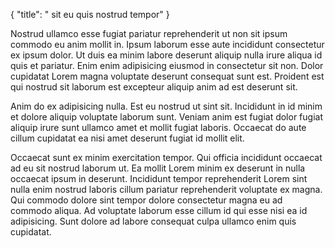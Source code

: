 {
  "title": " sit eu quis nostrud tempor"
}

Nostrud ullamco esse fugiat pariatur reprehenderit ut non sit ipsum commodo eu anim mollit in. Ipsum laborum esse aute incididunt consectetur ex ipsum dolor. Ut duis ea minim labore deserunt aliquip nulla irure aliqua id quis et pariatur. Enim enim adipisicing eiusmod in consectetur sit non. Dolor cupidatat Lorem magna voluptate deserunt consequat sunt est. Proident est qui nostrud sit laborum est excepteur aliquip anim ad est deserunt sit.

Anim do ex adipisicing nulla. Est eu nostrud ut sint sit. Incididunt in id minim et dolore aliquip voluptate laborum sunt. Veniam anim est fugiat dolor fugiat aliquip irure sunt ullamco amet et mollit fugiat laboris. Occaecat do aute cillum cupidatat ea nisi amet deserunt fugiat id mollit elit.

Occaecat sunt ex minim exercitation tempor. Qui officia incididunt occaecat ad eu sit nostrud laborum ut. Ea mollit Lorem minim ex deserunt in nulla occaecat ipsum in deserunt. Incididunt tempor reprehenderit Lorem sint nulla enim nostrud laboris cillum pariatur reprehenderit voluptate ex magna. Qui commodo dolore sint tempor dolore consectetur magna eu ad commodo aliqua. Ad voluptate laborum esse cillum id qui esse nisi ea id adipisicing. Sunt dolore ad labore consequat culpa ullamco enim quis cupidatat.